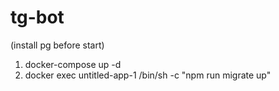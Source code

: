 # tg-bot
(install pg before start)
1) docker-compose up -d
2) docker exec untitled-app-1  /bin/sh -c "npm run migrate up"
